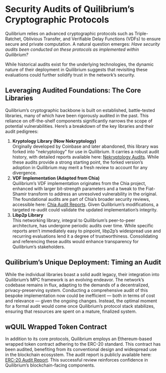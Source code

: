 
# Security Audits of Quilibrium’s Cryptographic Protocols

Quilibrium relies on advanced cryptographic protocols such as Triple-Ratchet, Oblivious Transfer, and Verifiable Delay Functions (VDFs) to ensure secure and private computation. A natural question emerges: *Have security audits been conducted on these protocols as implemented within Quilibrium?*

While historical audits exist for the underlying technologies, the dynamic nature of their deployment in Quilibrium suggests that revisiting these evaluations could further solidify trust in the network’s security.

## Leveraging Audited Foundations: The Core Libraries

Quilibrium’s cryptographic backbone is built on established, battle-tested libraries, many of which have been rigorously audited in the past. This reliance on off-the-shelf components significantly narrows the scope of potential vulnerabilities. Here’s a breakdown of the key libraries and their audit pedigrees:

1. **Kryptology Library (Now Nekryptology)**\
   Originally developed by Coinbase and later abandoned, this library was forked into "nekryptology" for use in Quilibrium. It carries a robust audit history, with detailed reports available here: [Nekryptology Audits](https://github.com/QuilibriumNetwork/ceremonyclient/tree/develop/nekryptology/audits). While these audits provide a strong starting point, the forked version’s adoption in Quilibrium may merit a fresh review to account for any divergence.
2. **VDF Implementation (Adapted from Chia)**\
   Quilibrium’s VDF implementation originates from the Chia project, enhanced with larger bit-strength parameters and a tweak to the Fiat-Shamir transform to address an unresolved vulnerability in the original. The foundational audits are part of Chia’s broader security reviews, accessible here: [Chia Audit Reports](https://github.com/Chia-Network/Audit-Reports). Given Quilibrium’s modifications, a targeted re-audit could validate the updated implementation’s integrity.
3. **Libp2p Library**\
   This networking library, integral to Quilibrium’s peer-to-peer architecture, has undergone periodic audits over time. While specific reports aren’t immediately easy to pinpoint, libp2p’s widespread use and recurring evaluations lend it a degree of trustworthiness. Consolidating and referencing these audits would enhance transparency for Quilibrium’s stakeholders.

## Quilibrium’s Unique Deployment: Timing an Audit

While the individual libraries boast a solid audit legacy, their integration into Quilibrium’s MPC framework is an evolving endeavor. The network’s codebase remains in flux, adapting to the demands of a decentralized, privacy-preserving system. Conducting a comprehensive audit of this bespoke implementation now could be inefficient — both in terms of cost and relevance — given the ongoing changes. Instead, the optimal moment for a formal audit would come once Quilibrium’s protocol stack stabilizes, ensuring that resources are spent on a mature, finalized system.

## wQUIL Wrapped Token Contract

In addition to its core protocols, Quilibrium employs an Ethereum-based wrapped token contract adhering to the ERC-20 standard. This contract has been audited, benefiting from its conventional design and widespread use in the blockchain ecosystem. The audit report is publicly available here: [ERC-20 Audit Report](https://d391b93f5f62d9c15f67142e43841acc.ipfscdn.io/ipfs/QmaMiezCMfmo5zWmwNc2WXLex11BuRZJ9p9ZhWj638Tdws). This successful review reinforces confidence in Quilibrium’s blockchain-facing components.
